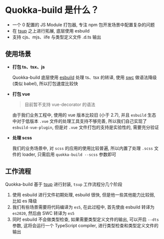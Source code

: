 # Quokka-build 是什么？

- 一个 0 配置的 JS Module 打包器, 专注 npm 包开发场景中配置复杂的问题
- 在 [tsup](https://tsup.egoist.dev/#what-can-it-bundle) 之上进行拓展, 底层使用 esbuild
- 支持 cjs、mjs、iife 与类型定义文件 .d.ts 输出

## 使用场景

- **打包 ts、tsx、js**

  Quokka-build 底层使用 [esbuild](https://esbuild.github.io/) 处理 ts、tsx 的转译, 使用 [swc](https://swc.rs/) 做语法降级 (类似 babel), 所以打包速度比较快

- **打包 vue**

  > 目前暂不支持 vue-decorator 的语法

  由于我们业务工程中, 使用的 vue 版本比较旧 (小于 2.7), 并且 `esbuild` 生态中对于低版本 `.vue` 文件的处理工具支持不够完善, 所以我们自己实现了 `esbuild-vue-plugin`, 但是对 `.vue` 文件打包的支持是实验性的, 需要充分验证

- **处理 scss**

  我们的业务场景中, 对 `scss` 的应用的使用比较普遍, 所以内置了处理 `.scss` 文件的 loader, 只需启用 `quokka-build --scss` 参数即可

## 工作流程

Quokka-build 基于 [tsup](https://tsup.egoist.dev/#what-can-it-bundle) 进行封装, `tsup` 工作流程分几个阶段

1. 使用 esbuild 进行文件初期处理, esbuild 很快, 但是他一些其他能力比较弱, 比如 es 降级
2. 我们有些场景需要将代码编译为 `es5`, 在此过程中, 首先使由 esbuild 转译为 `es2020`, 然后由 SWC 转译为 `es5`
3. 同时 esbuild 不会做类型检查, 如果需要类型定义文件的输出, 可以开启 `--dts` 参数, 这将会运行一个 TypeScript compiler, 进行类型检查和类型定义文件的输出
